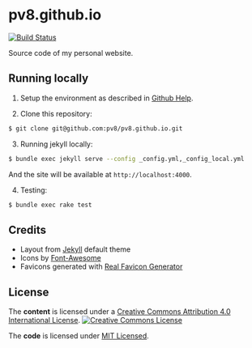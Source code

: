 # pv8.github.io
[![Build Status](https://travis-ci.org/pv8/pv8.github.io.svg?branch=main)](https://travis-ci.org/pv8/pv8.github.io)

Source code of my personal website.

## Running locally

1. Setup the environment as described in [Github Help][github-help].

2. Clone this repository:

  ```bash
  $ git clone git@github.com:pv8/pv8.github.io.git
  ```

3. Running jekyll locally:

  ```bash
  $ bundle exec jekyll serve --config _config.yml,_config_local.yml
  ```
And the site will be available at `http://localhost:4000`.

4. Testing:
```bash
$ bundle exec rake test
```


## Credits
- Layout from [Jekyll][jekyll] default theme
- Icons by [Font-Awesome][fontawesome]
- Favicons generated with [Real Favicon Generator][favicongenerator]

## License
The **content** is licensed under a [Creative Commons Attribution 4.0 International License][cc-license].
[![Creative Commons License][cc-image]][cc-license]

The **code** is licensed under [MIT Licensed][mit-license].

[github-help]: https://help.github.com/articles/setting-up-your-github-pages-site-locally-with-jekyll/
[jekyll]: http://jekyllrb.com/
[fontawesome]: http://fontawesome.io/
[mit-license]: http://www.opensource.org/licenses/mit-license.php
[cc-license]: href="http://creativecommons.org/licenses/by/4.0/
[cc-image]: https://i.creativecommons.org/l/by/4.0/88x31.png
[favicongenerator]: https://realfavicongenerator.net
